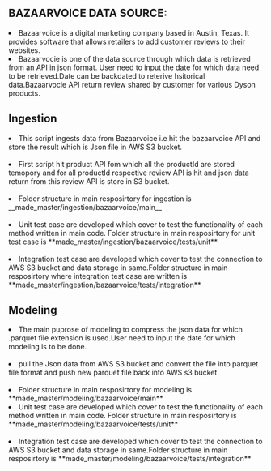 ## BAZAARVOICE DATA SOURCE:
<li>Bazaarvoice is a digital marketing company based in Austin, Texas. It provides software that allows retailers to add customer reviews to their websites.</li> 
<li>Bazaarvocie is one of the data source through which data is retrieved from an API in json format. User need to input the date for which data need to be retrieved.Date can be backdated to reterive hsitorical data.Bazaarvocie API return review shared by customer for various Dyson products.</li> 

## Ingestion
<li> This script ingests data from Bazaarvoice i.e hit the bazaarvoice API and store the result which is Json file in AWS S3 bucket.</li> <br />
<li> First script hit product API fom which all the productId are stored temopory and for all productId respective review API is hit and json data return from this review API is store in S3 bucket.</li> <br />
<li> Folder structure in main resposirtory for ingestion is __made_master/ingestion/bazaarvoice/main__ </li> <br />
<li> Unit test case are developed which cover to test the functionality of each method written in main code. Folder structure in main resposirtory for unit test case is **made_master/ingestion/bazaarvoice/tests/unit** </li> <br />
<li> Integration test case are developed which cover to test the connection to AWS S3 bucket and data storage in same.Folder structure in main resposirtory where integration test case are written is **made_master/ingestion/bazaarvoice/tests/integration**</li>

## Modeling
<li> The main puprose of modeling to compress the json data for which .parquet file extension is used.User need to input the date for which modeling is to be done.</li> <br />
<li> pull the Json data from AWS S3 bucket and convert the file into parquet file format and push new parquet file back into AWS s3 bucket.</li> <br />
<li> Folder structure in main resposirtory for modeling is **made_master/modeling/bazaarvoice/main** </ li> <br />
<li> Unit test case are developed which cover to test the functionality of each method written in main code. Folder structure in main resposirtory is **made_master/modeling/bazaarvoice/tests/unit** </li> <br />
<li> Integration test case are developed which cover to test the connection to AWS S3 bucket and data storage in same.Folder structure in main resposirtory is **made_master/modeling/bazaarvoice/tests/integration**</li>

